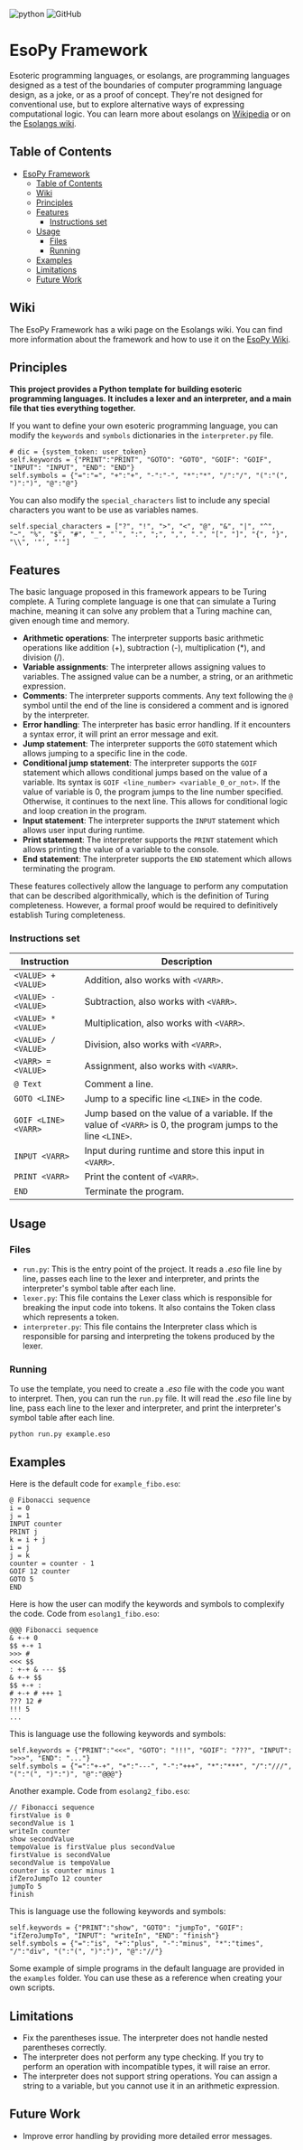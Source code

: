 ![python](https://img.shields.io/badge/Python-FFD43B?style=for-the-badge&logo=python&logoColor=blue)
![GitHub](https://img.shields.io/github/license/jbaudru/esolang?style=for-the-badge)

# EsoPy Framework

Esoteric programming languages, or esolangs, are programming languages designed as a test of the boundaries of computer programming language design, as a joke, or as a proof of concept. They're not designed for conventional use, but to explore alternative ways of expressing computational logic. You can learn more about esolangs on [Wikipedia](https://en.wikipedia.org/wiki/Esoteric_programming_language) or on the [Esolangs wiki](https://esolangs.org/wiki/Main_Page).

## Table of Contents
- [EsoPy Framework](#esopy-framework)
  - [Table of Contents](#table-of-contents)
  - [Wiki](#wiki)
  - [Principles](#principles)
  - [Features](#features)
    - [Instructions set](#instructions-set)
  - [Usage](#usage)
    - [Files](#files)
    - [Running](#running)
  - [Examples](#examples)
  - [Limitations](#limitations)
  - [Future Work](#future-work)

## Wiki
The EsoPy Framework has a wiki page on the Esolangs wiki. You can find more information about the framework and how to use it on the [EsoPy Wiki](https://esolangs.org/wiki/EsoPy_Framework).

## Principles

**This project provides a Python template for building esoteric programming languages. It includes a lexer and an interpreter, and a main file that ties everything together.**

If you want to define your own esoteric programming language, you can modify the `keywords` and `symbols` dictionaries in the `interpreter.py` file. 
```
# dic = {system_token: user_token}
self.keywords = {"PRINT":"PRINT", "GOTO": "GOTO", "GOIF": "GOIF", "INPUT": "INPUT", "END": "END"}
self.symbols = {"=":"=", "+":"+", "-":"-", "*":"*", "/":"/", "(":"(", ")":")", "@":"@"}
```

You can also modify the `special_characters` list to include any special characters you want to be use as variables names.
```
self.special_characters = ["?", "!", ">", "<", "@", "&", "|", "^", "~", "%", "$", "#", "_", "`", ":", ";", ",", ".", "[", "]", "{", "}", "\\", '"', "'"]
```

## Features
The basic language proposed in this framework appears to be Turing complete. A Turing complete language is one that can simulate a Turing machine, meaning it can solve any problem that a Turing machine can, given enough time and memory.

- **Arithmetic operations**: The interpreter supports basic arithmetic operations like addition (+), subtraction (-), multiplication (*), and division (/).
- **Variable assignments**: The interpreter allows assigning values to variables. The assigned value can be a number, a string, or an arithmetic expression.
- **Comments**: The interpreter supports comments. Any text following the `@` symbol until the end of the line is considered a comment and is ignored by the interpreter.
- **Error handling**: The interpreter has basic error handling. If it encounters a syntax error, it will print an error message and exit.
- **Jump statement**: The interpreter supports the `GOTO` statement which allows jumping to a specific line in the code.
- **Conditional jump statement**: The interpreter supports the `GOIF` statement which allows conditional jumps based on the value of a variable. Its syntax is `GOIF <line_number> <variable_0_or_not>`. If the value of variable is 0, the program jumps to the line number specified. Otherwise, it continues to the next line. This allows for conditional logic and loop creation in the program.
- **Input statement**: The interpreter supports the `INPUT` statement which allows user input during runtime.
- **Print statement**: The interpreter supports the `PRINT` statement which allows printing the value of a variable to the console.
- **End statement**: The interpreter supports the `END` statement which allows terminating the program.

These features collectively allow the language to perform any computation that can be described algorithmically, which is the definition of Turing completeness. However, a formal proof would be required to definitively establish Turing completeness.

### Instructions set
| Instruction | Description |
|-------------|-------------|
| `<VALUE> + <VALUE>` | Addition, also works with `<VARR>`. |
| `<VALUE> - <VALUE>` | Subtraction, also works with `<VARR>`. |
| `<VALUE> * <VALUE>` | Multiplication, also works with `<VARR>`. |
| `<VALUE> / <VALUE>` | Division, also works with `<VARR>`. |
| `<VARR> = <VALUE>` | Assignment, also works with `<VARR>`. |
| `@ Text` | Comment a line. |
| `GOTO <LINE>` | Jump to a specific line `<LINE>` in the code. |
| `GOIF <LINE> <VARR>` | Jump based on the value of a variable. If the value of `<VARR>` is 0, the program jumps to the line `<LINE>`. |
| `INPUT <VARR>` | Input during runtime and store this input in `<VARR>`. |
| `PRINT <VARR>` | Print the content of `<VARR>`. |
| `END` | Terminate the program. |

## Usage


### Files
- `run.py`: This is the entry point of the project. It reads a *.eso* file line by line, passes each line to the lexer and interpreter, and prints the interpreter's symbol table after each line.
- `lexer.py`: This file contains the Lexer class which is responsible for breaking the input code into tokens. It also contains the Token class which represents a token.
- `interpreter.py`: This file contains the Interpreter class which is responsible for parsing and interpreting the tokens produced by the lexer.


### Running
To use the template, you need to create a *.eso* file with the code you want to interpret. Then, you can run the `run.py` file. It will read the *.eso* file line by line, pass each line to the lexer and interpreter, and print the interpreter's symbol table after each line.

```
python run.py example.eso
```


## Examples
Here is the default code for `example_fibo.eso`:
```
@ Fibonacci sequence
i = 0
j = 1
INPUT counter
PRINT j
k = i + j
i = j
j = k
counter = counter - 1
GOIF 12 counter
GOTO 5
END
```
Here is how the user can modify the keywords and symbols to complexify the code. Code from `esolang1_fibo.eso`:
```
@@@ Fibonacci sequence
& +-+ 0
$$ +-+ 1
>>> #
<<< $$
: +-+ & --- $$
& +-+ $$
$$ +-+ :
# +-+ # +++ 1
??? 12 #
!!! 5
...
```
This is language use the following keywords and symbols:
```
self.keywords = {"PRINT":"<<<", "GOTO": "!!!", "GOIF": "???", "INPUT": ">>>", "END": "..."}
self.symbols = {"=":"+-+", "+":"---", "-":"+++", "*":"***", "/":"///", "(":"(", ")":")", "@":"@@@"}
``` 

Another example. Code from `esolang2_fibo.eso`:
```
// Fibonacci sequence
firstValue is 0
secondValue is 1
writeIn counter
show secondValue
tempoValue is firstValue plus secondValue
firstValue is secondValue
secondValue is tempoValue
counter is counter minus 1
ifZeroJumpTo 12 counter
jumpTo 5
finish
```
This is language use the following keywords and symbols:
```
self.keywords = {"PRINT":"show", "GOTO": "jumpTo", "GOIF": "ifZeroJumpTo", "INPUT": "writeIn", "END": "finish"}
self.symbols = {"=":"is", "+":"plus", "-":"minus", "*":"times", "/":"div", "(":"(", ")":")", "@":"//"}
``` 

Some example of simple programs in the default language are provided in the `examples` folder. You can use these as a reference when creating your own scripts. 


## Limitations
- Fix the parentheses issue. The interpreter does not handle nested parentheses correctly. 
- The interpreter does not perform any type checking. If you try to perform an operation with incompatible types, it will raise an error.
- The interpreter does not support string operations. You can assign a string to a variable, but you cannot use it in an arithmetic expression.

## Future Work
- Improve error handling by providing more detailed error messages.
